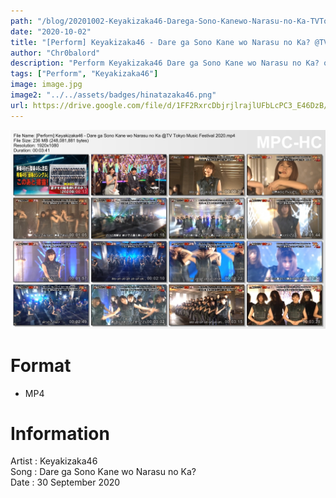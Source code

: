 ```yaml
---
path: "/blog/20201002-Keyakizaka46-Darega-Sono-Kanewo-Narasu-no-Ka-TVTokyoMusicFestival2020"
date: "2020-10-02"
title: "[Perform] Keyakizaka46 - Dare ga Sono Kane wo Narasu no Ka? @TV Tokyo Music Festival 2020"
author: "Chr0balord"
description: "Perform Keyakizaka46 Dare ga Sono Kane wo Narasu no Ka? on TV Tokyo Music Festival 2020"
tags: ["Perform", "Keyakizaka46"]
image: image.jpg
image2: "../../assets/badges/hinatazaka46.png"
url: https://drive.google.com/file/d/1FF2RxrcDbjrjlrajlUFbLcPC3_E46DzB/view?usp=sharing
---
```


![Keyakizaka46 Dare ga Sono Kane wo Narasu no Ka?](./image.jpg)

# Format

- MP4

# Information

Artist : Keyakizaka46 <br/>
Song : Dare ga Sono Kane wo Narasu no Ka? <br/>
Date : 30 September 2020 <br/>
